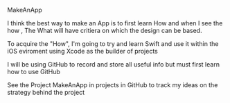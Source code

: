 MakeAnApp

I think the best way to make an App is to first learn How and when I see the how , The What will have critiera on which the design can be based.

To acquire the "How", I'm going to try and learn Swift and use it within the iOS eviroment using Xcode as the builder of projects

I will be using GitHub to record and store all useful info but must first learn how to use GitHub

See the Project MakeAnApp in projects in GitHub to track my ideas on the strategy behind the project

